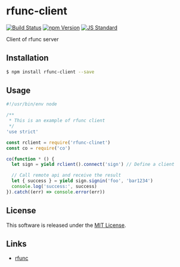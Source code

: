 rfunc-client
==========

<!---
This file is generated by ape-tmpl. Do not update manually.
--->

<!-- Badge Start -->
<a name="badges"></a>

[![Build Status][bd_travis_shield_url]][bd_travis_url]
[![npm Version][bd_npm_shield_url]][bd_npm_url]
[![JS Standard][bd_standard_shield_url]][bd_standard_url]

[bd_repo_url]: https://github.com/rfunc-labo/rfunc-client
[bd_travis_url]: http://travis-ci.org/rfunc-labo/rfunc-client
[bd_travis_shield_url]: http://img.shields.io/travis/rfunc-labo/rfunc-client.svg?style=flat
[bd_travis_com_url]: http://travis-ci.com/rfunc-labo/rfunc-client
[bd_travis_com_shield_url]: https://api.travis-ci.com/rfunc-labo/rfunc-client.svg?token=
[bd_license_url]: https://github.com/rfunc-labo/rfunc-client/blob/master/LICENSE
[bd_codeclimate_url]: http://codeclimate.com/github/rfunc-labo/rfunc-client
[bd_codeclimate_shield_url]: http://img.shields.io/codeclimate/github/rfunc-labo/rfunc-client.svg?style=flat
[bd_codeclimate_coverage_shield_url]: http://img.shields.io/codeclimate/coverage/github/rfunc-labo/rfunc-client.svg?style=flat
[bd_gemnasium_url]: https://gemnasium.com/rfunc-labo/rfunc-client
[bd_gemnasium_shield_url]: https://gemnasium.com/rfunc-labo/rfunc-client.svg
[bd_npm_url]: http://www.npmjs.org/package/rfunc-client
[bd_npm_shield_url]: http://img.shields.io/npm/v/rfunc-client.svg?style=flat
[bd_standard_url]: http://standardjs.com/
[bd_standard_shield_url]: https://img.shields.io/badge/code%20style-standard-brightgreen.svg

<!-- Badge End -->


<!-- Description Start -->
<a name="description"></a>

Client of rfunc server

<!-- Description End -->


<!-- Overview Start -->
<a name="overview"></a>



<!-- Overview End -->


<!-- Sections Start -->
<a name="sections"></a>

<!-- Section from "doc/guides/01.Installation.md.hbs" Start -->

<a name="section-doc-guides-01-installation-md"></a>

Installation
-----

```bash
$ npm install rfunc-client --save
```


<!-- Section from "doc/guides/01.Installation.md.hbs" End -->

<!-- Section from "doc/guides/02.Usage.md.hbs" Start -->

<a name="section-doc-guides-02-usage-md"></a>

Usage
---------

```javascript
#!/usr/bin/env node

/**
 * This is an example of rfunc client
 */
'use strict'

const rclient = require('rfunc-clinet')
const co = require('co')

co(function * () {
  let sign = yield rclient().connect('sign') // Define a client

  // Call remote api and receive the result
  let { success } = yield sign.signin('foo', 'bar1234')
  console.log('success:', success)
}).catch((err) => console.error(err))

```


<!-- Section from "doc/guides/02.Usage.md.hbs" End -->


<!-- Sections Start -->


<!-- LICENSE Start -->
<a name="license"></a>

License
-------
This software is released under the [MIT License](https://github.com/rfunc-labo/rfunc-client/blob/master/LICENSE).

<!-- LICENSE End -->


<!-- Links Start -->
<a name="links"></a>

Links
------

+ [rfunc][rfunc_url]

[rfunc_url]: https://github.com/rfunc-labo/rfunc

<!-- Links End -->
